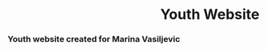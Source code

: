 <h1 style="text-align:right;">Youth Website</h1>
<h3>Youth website created for Marina Vasiljevic</h3>